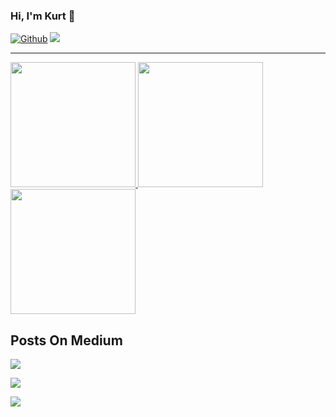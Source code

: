 ### Hi, I'm Kurt 👋

[![Github](https://img.shields.io/github/followers/kurt-liao?label=Follow%20Me&style=social)](https://github.com/kurt-liao)
[![](https://img.shields.io/badge/LINKEDIN-F5EFEF?style=flat&logo=linkedin&logoColor=0077B5)](https://www.linkedin.com/in/kurt-liao-07360b17b/)

---

<a href="https://github.com/anuraghazra/github-readme-stats">
  <img height="200" src="https://github-readme-stats.vercel.app/api?username=kurt-liao&count_private=true&hide=stars&show_icons=true&theme=highcontrast&hide_border=true&cache_seconds=3600" />
</a>

<a href="https://github.com/anuraghazra/github-readme-stats">
  <img height="200" src="https://github-readme-stats.vercel.app/api/top-langs/?username=kurt-liao&layout=compact&show_icons=true&theme=highcontrast&hide_border=true&cache_seconds=3600&hide=python,c,yacc,lex&langs_count=6"/>
</a>
  
<a href="https://github.com/kurt-liao/so-stats">
  <img height="200" src="https://so-stats-kurt-liao.vercel.app/api?user_id=10389571&random=true&hide_border=true" />
</a>

## Posts On Medium

<a target="_blank" href="https://medium-post-seven.vercel.app/api?user_id=@s09001&is_url=true"><img src="https://medium-post-seven.vercel.app/api?user_id=@s09001"></a>

<a target="_blank" href="https://medium-post-seven.vercel.app/api?user_id=@s09001&index=1&is_url=true"><img src="https://medium-post-seven.vercel.app/api?user_id=@s09001&index=1"></a>

<a target="_blank" href="https://medium-post-seven.vercel.app/api?user_id=@s09001&index=2&is_url=true"><img src="https://medium-post-seven.vercel.app/api?user_id=@s09001&index=2"></a>
